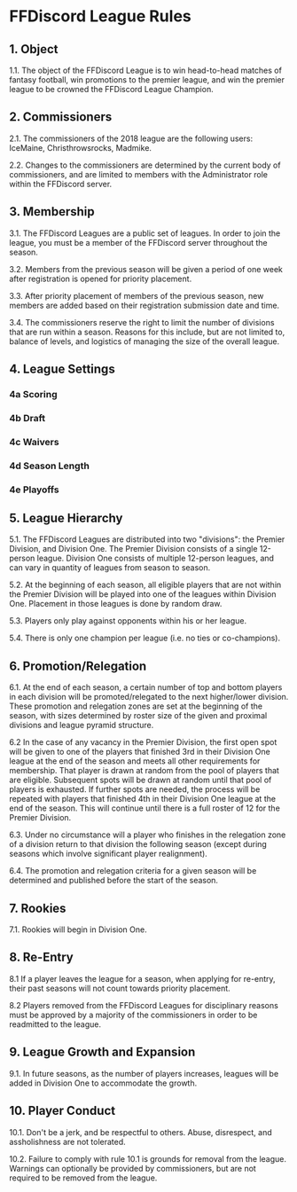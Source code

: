 # FFDiscord League Rules

## 1. Object

1.1. The object of the FFDiscord League is to win head-to-head matches of fantasy football, win promotions to the premier league, and win the premier league to be crowned the FFDiscord League Champion.

## 2. Commissioners

2.1. The commissioners of the 2018 league are the following users: IceMaine, Christhrowsrocks, Madmike.

2.2. Changes to the commissioners are determined by the current body of commissioners, and are limited to members with the Administrator role within the FFDiscord server.

## 3. Membership

3.1. The FFDiscord Leagues are a public set of leagues. In order to join the league, you must be a member of the FFDiscord server throughout the season.

3.2. Members from the previous season will be given a period of one week after registration is opened for priority placement.

3.3. After priority placement of members of the previous season, new members are added based on their registration submission date and time.

3.4. The commissioners reserve the right to limit the number of divisions that are run within a season. Reasons for this include, but are not limited to, balance of levels, and logistics of managing the size of the overall league.

## 4. League Settings

### 4a Scoring

### 4b Draft

### 4c Waivers

### 4d Season Length

### 4e Playoffs

## 5. League Hierarchy

5.1.  The FFDiscord Leagues are distributed into two "divisions": the Premier Division, and Division One. The Premier Division consists of a single 12-person league. Division One consists of multiple 12-person leagues, and can vary in quantity of leagues from season to season.

5.2.  At the beginning of each season, all eligible players that are not within the Premier Division will be played into one of the leagues within Division One. Placement in those leagues is done by random draw.

5.3.  Players only play against opponents within his or her league.

5.4.  There is only one champion per league (i.e. no ties or co-champions).

## 6. Promotion/Relegation

6.1. At the end of each season, a certain number of top and bottom players in each division will be promoted/relegated to the next higher/lower division. These promotion and relegation zones are set at the beginning of the season, with sizes determined by roster size of the given and proximal divisions and league pyramid structure.

6.2 In the case of any vacancy in the Premier Division, the first open spot will be given to one of the players that finished 3rd in their Division One league at the end of the season and meets all other requirements for membership. That player is drawn at random from the pool of players that are eligible. Subsequent spots will be drawn at random until that pool of players is exhausted. If further spots are needed, the process will be repeated with players that finished 4th in their Division One league at the end of the season. This will continue until there is a full roster of 12 for the Premier Division.

6.3.  Under no circumstance will a player who finishes in the relegation zone of a division return to that division the following season (except during seasons which involve significant player realignment).

6.4.  The promotion and relegation criteria for a given season will be determined and published before the start of the season.

## 7. Rookies

7.1. Rookies will begin in Division One.

## 8. Re-Entry

8.1 If a player leaves the league for a season, when applying for re-entry, their past seasons will not count towards priority placement.

8.2 Players removed from the FFDiscord Leagues for disciplinary reasons must be approved by a majority of the commissioners in order to be readmitted to the league.

## 9. League Growth and Expansion

9.1. In future seasons, as the number of players increases, leagues will be added in Division One to accommodate the growth.

## 10. Player Conduct

10.1. Don't be a jerk, and be respectful to others. Abuse, disrespect, and assholishness are not tolerated.

10.2. Failure to comply with rule 10.1 is grounds for removal from the league. Warnings can optionally be provided by commissioners, but are not required to be removed from the league.
